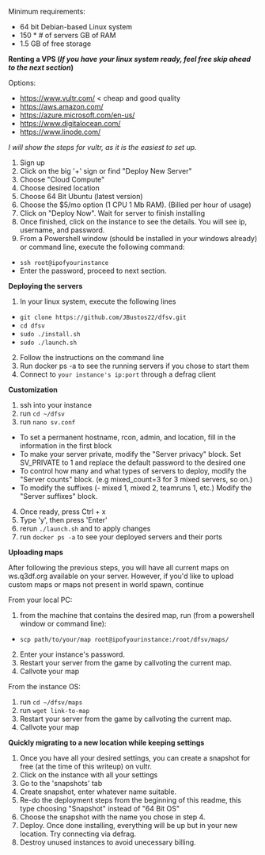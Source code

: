 Minimum requirements: 
- 64 bit Debian-based Linux system
- 150 * # of servers GB of RAM
- 1.5 GB of free storage

**Renting a VPS (*If you have your linux system ready, feel free skip ahead to the next section*)**

Options:
- https://www.vultr.com/ < cheap and good quality
- https://aws.amazon.com/
- https://azure.microsoft.com/en-us/
- https://www.digitalocean.com/
- https://www.linode.com/

*I will show the steps for vultr, as it is the easiest to set up.*
1. Sign up
2. Click on the big '+' sign or find "Deploy New Server"
3. Choose "Cloud Compute"
4. Choose desired location
5. Choose 64 Bit Ubuntu (latest version)
6. Choose the $5/mo option (1 CPU 1 Mb RAM). (Billed per hour of usage)
7. Click on "Deploy Now". Wait for server to finish installing
8. Once finished, click on the instance to see the details. You will see ip, username, and password.
9. From a Powershell window (should be installed in your windows already) or command line, execute the following command:
- `ssh root@ipofyourinstance`
- Enter the password, proceed to next section.

**Deploying the servers**
1. In your linux system, execute the following lines
- `git clone https://github.com/JBustos22/dfsv.git`
- `cd dfsv`
- `sudo ./install.sh`
- `sudo ./launch.sh`
2. Follow the instructions on the command line
3. Run docker ps -a to see the running servers if you chose to start them
4. Connect to `your instance's ip:port` through a defrag client

**Customization**
1. ssh into your instance
2. run `cd ~/dfsv`
3. run `nano sv.conf`
 - To set a permanent hostname, rcon, admin, and location, fill in the information in the first block
 - To make your server private, modify the "Server privacy" block. Set SV_PRIVATE to 1 and replace the default password to the desired one
 - To control how many and what types of servers to deploy, modify the "Server counts" block. (e.g mixed_count=3 for 3 mixed servers, so on.)
 - To modify the suffixes (- mixed 1, mixed 2, teamruns 1, etc.) Modify the "Server suffixes" block.
4. Once ready, press Ctrl + x
8. Type 'y', then press 'Enter'
9. rerun `./launch.sh` and to apply changes
10. run `docker ps -a` to see your deployed servers and their ports

**Uploading maps**

After following the previous steps, you will have all current maps on ws.q3df.org available on your server. However, if you'd like to upload custom maps or maps not present in world spawn, continue

From your local PC:
1. from the machine that contains the desired map, run (from a powershell window or command line):
- `scp path/to/your/map root@ipofyourinstance:/root/dfsv/maps/`
2. Enter your instance's password.
3. Restart your server from the game by callvoting the current map.
4. Callvote your map

From the instance OS:
1. run `cd ~/dfsv/maps`
2. run `wget link-to-map`
3. Restart your server from the game by callvoting the current map.
4. Callvote your map

**Quickly migrating to a new location while keeping settings**
1. Once you have all your desired settings, you can create a snapshot for free (at the time of this writeup) on vultr.
2. Click on the instance with all your settings
3. Go to the 'snapshots' tab
4. Create snapshot, enter whatever name suitable.
5. Re-do the deployment steps from the beginning of this readme, this type choosing "Snapshot" instead of "64 Bit OS"
6. Choose the snapshot with the name you chose in step 4.
7. Deploy. Once done installing, everything will be up but in your new location. Try connecting via defrag.
8. Destroy unused instances to avoid unecessary billing.
